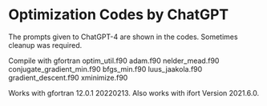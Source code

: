# Optimization Codes by ChatGPT
The prompts given to ChatGPT-4 are shown in the codes. Sometimes cleanup was required.

Compile with gfortran optim_util.f90 adam.f90 nelder_mead.f90 conjugate_gradient_min.f90 bfgs_min.f90 luus_jaakola.f90 gradient_descent.f90 xminimize.f90 

Works with gfortran 12.0.1 20220213. Also works with ifort Version 2021.6.0.
